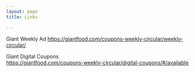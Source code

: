 ```yaml
---
layout: page
title: Links

---
```

Giant Weekly Ad
https://giantfood.com/coupons-weekly-circular/weekly-circular/



Giant Digital Coupons  
https://giantfood.com/coupons-weekly-circular/digital-coupons/#/available
